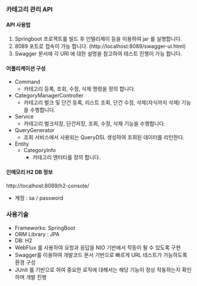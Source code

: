 ### 카테고리 관리 API

#### API 사용법
1. Springboot 프로젝트를 빌드 후 인텔리제이 등을 이용하여 jar 를 실행합니다.
2. 8089 포트로 접속이 가능 합니다. (http://localhost:8089/swagger-ui.html)
3. Swagger 문서에 각 URI 에 대한 설명을 참고하여 테스트 진행이 가능 합니다.

#### 어플리케이션 구성
- Command
    - 카테고리 등록, 조회, 수정, 삭제 명령을 정의 합니다.
- CategoryManagerController
    - 카테고리 벌크 및 단건 등록, 리스트 조회, 단건 수정, 삭제(자식까지 삭제) 기능을 수행합니다. 
- Service
    - 카테고리 벌크저장, 단건저장, 조회, 수정, 삭제 기능을 수행합니다.
- QueryGenerator
    - 조회 서비스에서 사용되는 QueryDSL 생성하여 조회된 데이터를 리턴한다.
- Entity
    - CategoryInfo
        - 카테고리 엔터티를 정의 합니다.
    
#### 인메모리 H2 DB 정보
http://localhost:8089/h2-console/
- 계정 : sa / password

### 사용기술
- Frameworks: SpringBoot
- ORM Library : JPA
- DB: H2
- WebFlux 를 사용하여 요청과 응답을 NIO 기반에서 작동이 될 수 있도록 구현
- Swagger를 이용하여 개발코드 문서 기반으로 빠르게 URL 테스트가 가능하도록 환경 구성
- JUnit 를 기반으로 하여 중요한 로직에 대해서는 해당 기능이 정상 작동하는지 확인하며 개발 진행